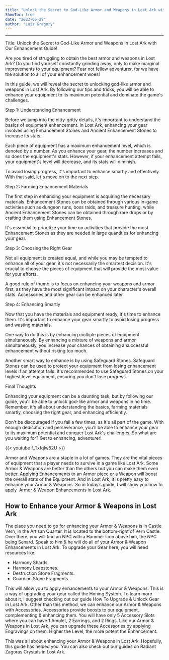 ```yaml
---
title: "Unlock the Secret to God-Like Armor and Weapons in Lost Ark with Our Enhancement Guide!"
ShowToc: true 
date: "2023-06-29"
author: "Luis Gregory"
---
```

*****
Title: Unlock the Secret to God-Like Armor and Weapons in Lost Ark with Our Enhancement Guide!

Are you tired of struggling to obtain the best armor and weapons in Lost Ark? Do you find yourself constantly grinding away, only to make marginal improvements to your equipment? Fear not fellow adventurer, for we have the solution to all of your enhancement woes!

In this guide, we will reveal the secret to unlocking god-like armor and weapons in Lost Ark. By following our tips and tricks, you will be able to enhance your equipment to its maximum potential and dominate the game's challenges.

Step 1: Understanding Enhancement

Before we jump into the nitty-gritty details, it's important to understand the basics of equipment enhancement. In Lost Ark, enhancing your gear involves using Enhancement Stones and Ancient Enhancement Stones to increase its stats.

Each piece of equipment has a maximum enhancement level, which is denoted by a number. As you enhance your gear, the number increases and so does the equipment's stats. However, if your enhancement attempt fails, your equipment's level will decrease, and its stats will diminish.

To avoid losing progress, it's important to enhance smartly and effectively. With that said, let's move on to the next step.

Step 2: Farming Enhancement Materials

The first step in enhancing your equipment is acquiring the necessary materials. Enhancement Stones can be obtained through various in-game activities such as dungeon runs, boss raids, and treasure hunting, while Ancient Enhancement Stones can be obtained through rare drops or by crafting them using Enhancement Stones.

It's essential to prioritize your time on activities that provide the most Enhancement Stones as they are needed in large quantities for enhancing your gear.

Step 3: Choosing the Right Gear

Not all equipment is created equal, and while you may be tempted to enhance all of your gear, it's not necessarily the smartest decision. It's crucial to choose the pieces of equipment that will provide the most value for your efforts.

A good rule of thumb is to focus on enhancing your weapons and armor first, as they have the most significant impact on your character's overall stats. Accessories and other gear can be enhanced later.

Step 4: Enhancing Smartly

Now that you have the materials and equipment ready, it's time to enhance them. It's important to enhance your gear smartly to avoid losing progress and wasting materials.

One way to do this is by enhancing multiple pieces of equipment simultaneously. By enhancing a mixture of weapons and armor simultaneously, you increase your chances of obtaining a successful enhancement without risking too much.

Another smart way to enhance is by using Safeguard Stones. Safeguard Stones can be used to protect your equipment from losing enhancement levels if an attempt fails. It's recommended to use Safeguard Stones on your highest level equipment, ensuring you don't lose progress.

Final Thoughts

Enhancing your equipment can be a daunting task, but by following our guide, you'll be able to unlock god-like armor and weapons in no time. Remember, it's all about understanding the basics, farming materials smartly, choosing the right gear, and enhancing efficiently.

Don't be discouraged if you fail a few times, as it's all part of the game. With enough dedication and perseverance, you'll be able to enhance your gear to its maximum potential and conquer Lost Ark's challenges. So what are you waiting for? Get to enhancing, adventurer!

{{< youtube f_Txfqlw52U >}} 



Armor and Weapons are a staple in a lot of games. They are the vital pieces of equipment that a player needs to survive in a game like Lost Ark. Some Armor & Weapons are better than the others but you can make them even better. Applying Enhancements to an Armor piece or a Weapon will boost the overall stats of the Equipment. And in Lost Ark, it is pretty easy to enhance your Armor & Weapons. So in today’s guide, I will show you how to apply  Armor & Weapon Enhancements in Lost Ark.
 
## How to Enhance your Armor & Weapons in Lost Ark
 

 
The place you need to go for enhancing your Armor & Weapons is in Castle Vern, in the Artisan Quarter. It is located to the bottom-right of Vern Castle. Over there, you will find an NPC with a Hammer icon above him, the NPC being Senard. Speak to him & he will do all of your Armor & Weapon Enhancements in Lost Ark. To upgrade your Gear here, you will need resources like:
 
- Harmony Shards.
 - Harmony Leapstones.
 - Destruction Stone Fragments.
 - Guardian Stone Fragments.

 
This will allow you to apply enhancements to your Armor & Weapons. This is a way of upgrading your gear called the Honing System. To learn more about it, I suggest checking out our guide How To Upgrade & Unlock Gear in Lost Ark. Other than this method, we can enhance our Armor & Weapons with Accessories. Accessories provide boosts to our equipment, complementing & enhancing them. You will have only 5 Accessory Slots where you can have 1 Amulet, 2 Earrings, and 2 Rings. Like our Armor & Weapons in Lost Ark, you can upgrade these Accessories by applying Engravings on them. Higher the Level, the more potent the Enhancement.
 
This was all about enhancing your Armor & Weapons in Lost Ark. Hopefully, this guide has helped you. You can also check out our guides on Radiant Zagoras Crystals in Lost Ark.



